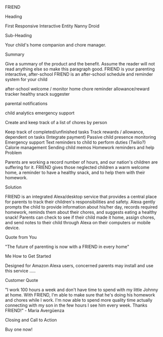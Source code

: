 FRIEND

Heading

First Responsive Interactive Entity Nanny Droid

Sub-Heading

Your child's home companion and chore manager.

Summary

Give a summary of the product and the benefit. Assume the reader will not read anything else so make this paragraph good.
FRIEND is your parenting interactive, after-school FRIEND is an after-school schedule and reminder system for your child

after-school welcome / monitor
home chore reminder
allowance/reward tracker
healthy snack suggester

parental notifications

child analytics
emergency support

Create and keep track of a list of chores by person

Keep track of completed/unfinished tasks
Track rewards / allowance, dependent on tasks (Integrate payment)
Passive child presence monitoring
Emergency support
Text reminders to child to perform duties (Twilio?)
Calorie management
Sending child memos
Homework reminders and help
Problem

Parents are working a record number of hours, and our nation's children are suffering for it. FRIEND gives those neglected children a warm welcome home, a reminder to have a healthy snack, and to help them with their homework.

Solution

FRIEND is an integrated Alexa/desktop service that provides a central place for parents to track their children's responsibilities and safety. Alexa gently prompts the child to provide information about his/her day, records required homework, reminds them about their chores, and suggests eating a healthy snack! Parents can check to see if their child made it home, assign chores, and send notes to their child through Alexa on their computers or mobile device.

Quote from You

"The future of parenting is now with a FRIEND in every home"

Me
How to Get Started

Designed for Amazon Alexa users, concerned parents may install and use this service .....

Customer Quote

"I work 100 hours a week and don't have time to spend with my little Johnny at home. With FRIEND, I'm able to make sure that he's doing his homework and chores while I work. I'm now able to spend more quality time actually connecting with my son in the few hours I see him every week. Thanks FRIEND!" - Maria Avergüenza

Closing and Call to Action

Buy one now!
